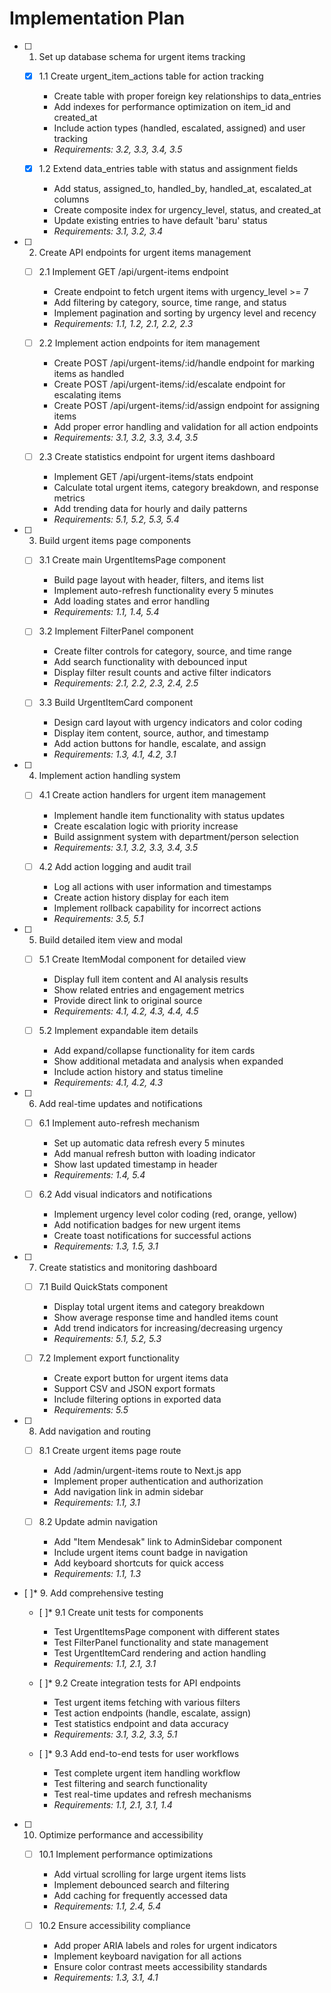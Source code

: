 # Implementation Plan

- [ ] 1. Set up database schema for urgent items tracking

  - [x] 1.1 Create urgent_item_actions table for action tracking

    - Create table with proper foreign key relationships to data_entries
    - Add indexes for performance optimization on item_id and created_at
    - Include action types (handled, escalated, assigned) and user tracking
    - _Requirements: 3.2, 3.3, 3.4, 3.5_

  - [x] 1.2 Extend data_entries table with status and assignment fields

    - Add status, assigned_to, handled_by, handled_at, escalated_at columns
    - Create composite index for urgency_level, status, and created_at
    - Update existing entries to have default 'baru' status
    - _Requirements: 3.1, 3.2, 3.4_

- [ ] 2. Create API endpoints for urgent items management

  - [ ] 2.1 Implement GET /api/urgent-items endpoint

    - Create endpoint to fetch urgent items with urgency_level >= 7
    - Add filtering by category, source, time range, and status
    - Implement pagination and sorting by urgency level and recency
    - _Requirements: 1.1, 1.2, 2.1, 2.2, 2.3_

  - [ ] 2.2 Implement action endpoints for item management

    - Create POST /api/urgent-items/:id/handle endpoint for marking items as handled
    - Create POST /api/urgent-items/:id/escalate endpoint for escalating items
    - Create POST /api/urgent-items/:id/assign endpoint for assigning items
    - Add proper error handling and validation for all action endpoints
    - _Requirements: 3.1, 3.2, 3.3, 3.4, 3.5_

  - [ ] 2.3 Create statistics endpoint for urgent items dashboard
    - Implement GET /api/urgent-items/stats endpoint
    - Calculate total urgent items, category breakdown, and response metrics
    - Add trending data for hourly and daily patterns
    - _Requirements: 5.1, 5.2, 5.3, 5.4_

- [ ] 3. Build urgent items page components

  - [ ] 3.1 Create main UrgentItemsPage component

    - Build page layout with header, filters, and items list
    - Implement auto-refresh functionality every 5 minutes
    - Add loading states and error handling
    - _Requirements: 1.1, 1.4, 5.4_

  - [ ] 3.2 Implement FilterPanel component

    - Create filter controls for category, source, and time range
    - Add search functionality with debounced input
    - Display filter result counts and active filter indicators
    - _Requirements: 2.1, 2.2, 2.3, 2.4, 2.5_

  - [ ] 3.3 Build UrgentItemCard component
    - Design card layout with urgency indicators and color coding
    - Display item content, source, author, and timestamp
    - Add action buttons for handle, escalate, and assign
    - _Requirements: 1.3, 4.1, 4.2, 3.1_

- [ ] 4. Implement action handling system

  - [ ] 4.1 Create action handlers for urgent item management

    - Implement handle item functionality with status updates
    - Create escalation logic with priority increase
    - Build assignment system with department/person selection
    - _Requirements: 3.1, 3.2, 3.3, 3.4, 3.5_

  - [ ] 4.2 Add action logging and audit trail
    - Log all actions with user information and timestamps
    - Create action history display for each item
    - Implement rollback capability for incorrect actions
    - _Requirements: 3.5, 5.1_

- [ ] 5. Build detailed item view and modal

  - [ ] 5.1 Create ItemModal component for detailed view

    - Display full item content and AI analysis results
    - Show related entries and engagement metrics
    - Provide direct link to original source
    - _Requirements: 4.1, 4.2, 4.3, 4.4, 4.5_

  - [ ] 5.2 Implement expandable item details
    - Add expand/collapse functionality for item cards
    - Show additional metadata and analysis when expanded
    - Include action history and status timeline
    - _Requirements: 4.1, 4.2, 4.3_

- [ ] 6. Add real-time updates and notifications

  - [ ] 6.1 Implement auto-refresh mechanism

    - Set up automatic data refresh every 5 minutes
    - Add manual refresh button with loading indicator
    - Show last updated timestamp in header
    - _Requirements: 1.4, 5.4_

  - [ ] 6.2 Add visual indicators and notifications
    - Implement urgency level color coding (red, orange, yellow)
    - Add notification badges for new urgent items
    - Create toast notifications for successful actions
    - _Requirements: 1.3, 1.5, 3.1_

- [ ] 7. Create statistics and monitoring dashboard

  - [ ] 7.1 Build QuickStats component

    - Display total urgent items and category breakdown
    - Show average response time and handled items count
    - Add trend indicators for increasing/decreasing urgency
    - _Requirements: 5.1, 5.2, 5.3_

  - [ ] 7.2 Implement export functionality
    - Create export button for urgent items data
    - Support CSV and JSON export formats
    - Include filtering options in exported data
    - _Requirements: 5.5_

- [ ] 8. Add navigation and routing

  - [ ] 8.1 Create urgent items page route

    - Add /admin/urgent-items route to Next.js app
    - Implement proper authentication and authorization
    - Add navigation link in admin sidebar
    - _Requirements: 1.1, 3.1_

  - [ ] 8.2 Update admin navigation
    - Add "Item Mendesak" link to AdminSidebar component
    - Include urgent items count badge in navigation
    - Add keyboard shortcuts for quick access
    - _Requirements: 1.1, 1.3_

- [ ]\* 9. Add comprehensive testing

  - [ ]\* 9.1 Create unit tests for components

    - Test UrgentItemsPage component with different states
    - Test FilterPanel functionality and state management
    - Test UrgentItemCard rendering and action handling
    - _Requirements: 1.1, 2.1, 3.1_

  - [ ]\* 9.2 Create integration tests for API endpoints

    - Test urgent items fetching with various filters
    - Test action endpoints (handle, escalate, assign)
    - Test statistics endpoint and data accuracy
    - _Requirements: 3.1, 3.2, 3.3, 5.1_

  - [ ]\* 9.3 Add end-to-end tests for user workflows
    - Test complete urgent item handling workflow
    - Test filtering and search functionality
    - Test real-time updates and refresh mechanisms
    - _Requirements: 1.1, 2.1, 3.1, 1.4_

- [ ] 10. Optimize performance and accessibility

  - [ ] 10.1 Implement performance optimizations

    - Add virtual scrolling for large urgent items lists
    - Implement debounced search and filtering
    - Add caching for frequently accessed data
    - _Requirements: 1.1, 2.4, 5.4_

  - [ ] 10.2 Ensure accessibility compliance
    - Add proper ARIA labels and roles for urgent indicators
    - Implement keyboard navigation for all actions
    - Ensure color contrast meets accessibility standards
    - _Requirements: 1.3, 3.1, 4.1_
